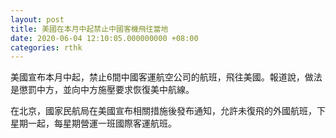 ```yaml
---
layout: post
title: 美國在本月中起禁止中國客機飛往當地
date: 2020-06-04 12:10:05.000000000 +08:00
categories: rthk
---
```


美國宣布本月中起，禁止6間中國客運航空公司的航班，飛往美國。報道說，做法是懲罰中方，並向中方施壓要求恢復美中航線。

在北京，國家民航局在美國宣布相關措施後發布通知，允許未復飛的外國航班，下星期一起，每星期營運一班國際客運航班。
